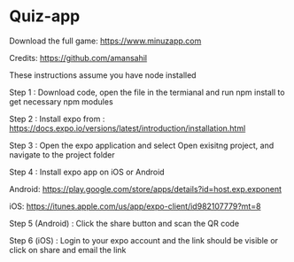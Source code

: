 # Quiz-app

Download the full game: https://www.minuzapp.com

Credits: https://github.com/amansahil

These instructions assume you have node installed

Step 1 : Download code, open the file in the termianal and run npm install to get necessary npm modules

Step 2 : Install expo from : https://docs.expo.io/versions/latest/introduction/installation.html

Step 3 : Open the expo application and select Open exisitng project, and navigate to the project folder

Step 4 : Install expo app on iOS or Android

Android: https://play.google.com/store/apps/details?id=host.exp.exponent

iOS: https://itunes.apple.com/us/app/expo-client/id982107779?mt=8

Step 5 (Android) : Click the share button and scan the QR code

Step 6 (iOS) : Login to your expo account and the link should be visible or click on share and email the link
